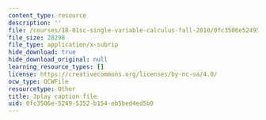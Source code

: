 ```yaml
---
content_type: resource
description: ''
file: /courses/18-01sc-single-variable-calculus-fall-2010/0fc3506e52495352b154eb5bed4ed5b0_tMVwXglUp60.vtt
file_size: 28298
file_type: application/x-subrip
hide_download: true
hide_download_original: null
learning_resource_types: []
license: https://creativecommons.org/licenses/by-nc-sa/4.0/
ocw_type: OCWFile
resourcetype: Other
title: 3play caption file
uid: 0fc3506e-5249-5352-b154-eb5bed4ed5b0
---
```

